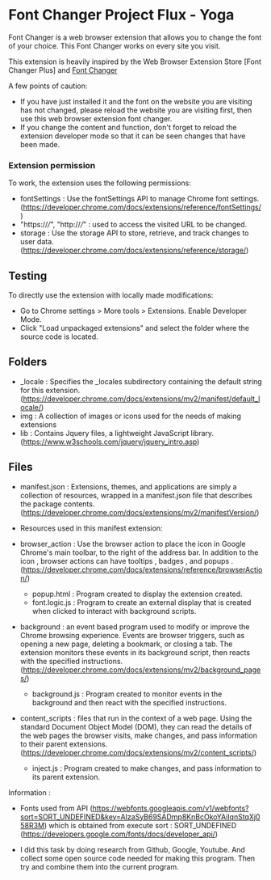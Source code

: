 # Font Changer Project Flux - Yoga


Font Changer is a web browser extension that allows you to change the font of your choice.
This Font Changer works on every site you visit.

This extension is heavily inspired by the Web Browser Extension Store [Font Changer Plus] and [Font Changer](www.fontsly.com)

A few points of caution:

* If you have just installed it and the font on the website you are visiting has not changed, please reload the website you are visiting first, then use this web browser extension font changer.
* If you change the content and function, don't forget to reload the extension developer mode so that it can be seen
changes that have been made.


### Extension permission

To work, the extension uses the following permissions:
* fontSettings : Use the fontSettings API to manage Chrome font settings. (https://developer.chrome.com/docs/extensions/reference/fontSettings/)
* "https://*/*", "http://*/*" : used to access the visited URL to be changed.
* storage : Use the storage API to store, retrieve, and track changes to user data. (https://developer.chrome.com/docs/extensions/reference/storage/)

## Testing

To directly use the extension with locally made modifications:
* Go to Chrome settings > More tools > Extensions. Enable Developer Mode.
* Click "Load unpackaged extensions" and select the folder where the source code is located.

## Folders

* _locale : Specifies the _locales subdirectory containing the default string for this extension. (https://developer.chrome.com/docs/extensions/mv2/manifest/default_locale/)
* img : A collection of images or icons used for the needs of making extensions
* lib : Contains Jquery files, a lightweight JavaScript library. (https://www.w3schools.com/jquery/jquery_intro.asp)

## Files

* manifest.json : Extensions, themes, and applications are simply a collection of resources, wrapped in a manifest.json file that describes the package contents. (https://developer.chrome.com/docs/extensions/mv2/manifestVersion/)

- Resources used in this manifest extension:

- browser_action : Use the browser action to place the icon in Google Chrome's main toolbar, to the right of the address bar. In addition to the icon , browser actions can have tooltips , badges , and popups .
(https://developer.chrome.com/docs/extensions/reference/browserAction/)

	* popup.html : Program created to display the extension created.
	* font.logic.js : Program to create an external display that is created when clicked to interact with 		background scripts.

- background : an event based program used to modify or improve the Chrome browsing experience. Events are browser triggers, such as opening a new page, deleting a bookmark, or closing a tab. The extension monitors these events in its background script, then reacts with the specified instructions.
(https://developer.chrome.com/docs/extensions/mv2/background_pages/)

	* background.js : Program created to monitor events in the background and then react with the specified instructions.

- content_scripts : files that run in the context of a web page. Using the standard Document Object Model (DOM), they can read the details of the web pages the browser visits, make changes, and pass information to their parent extensions. (https://developer.chrome.com/docs/extensions/mv2/content_scripts/)

	* inject.js : Program created to make changes, and pass information to its parent extension.



Information :

* Fonts used from API (https://webfonts.googleapis.com/v1/webfonts?sort=SORT_UNDEFINED&key=AIzaSyB69SADmp8KnBcOkoYAiIqnStqXj058R3M)
which is obtained from execute sort : SORT_UNDEFINED (https://developers.google.com/fonts/docs/developer_api/)

* I did this task by doing research from Github, Google, Youtube. And collect some open source code needed for making this program. Then try and combine them into the current program.
